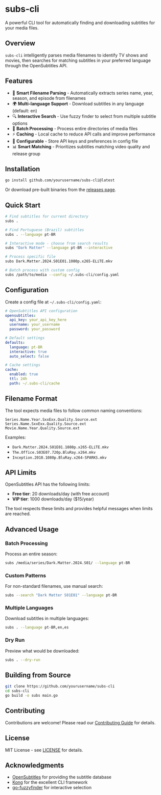 # subs-cli

A powerful CLI tool for automatically finding and downloading subtitles for your media files.

## Overview

`subs-cli` intelligently parses media filenames to identify TV shows and movies, then searches for matching subtitles in your preferred language through the OpenSubtitles API.

## Features

- 🎯 **Smart Filename Parsing** - Automatically extracts series name, year, season, and episode from filenames
- 🌍 **Multi-language Support** - Download subtitles in any language (default: en)
- 🔍 **Interactive Search** - Use fuzzy finder to select from multiple subtitle options
- 📁 **Batch Processing** - Process entire directories of media files
- ⚡ **Caching** - Local cache to reduce API calls and improve performance
- 🔧 **Configurable** - Store API keys and preferences in config file
- 📊 **Smart Matching** - Prioritizes subtitles matching video quality and release group

## Installation

```bash
go install github.com/yourusername/subs-cli@latest
```

Or download pre-built binaries from the [releases page](https://github.com/yourusername/subs-cli/releases).

## Quick Start

```bash
# Find subtitles for current directory
subs .

# Find Portuguese (Brazil) subtitles
subs . --language pt-BR

# Interactive mode - choose from search results
subs "Dark Matter" --language pt-BR --interactive

# Process specific file
subs Dark.Matter.2024.S01E01.1080p.x265-ELiTE.mkv

# Batch process with custom config
subs /path/to/media --config ~/.subs-cli/config.yaml
```

## Configuration

Create a config file at `~/.subs-cli/config.yaml`:

```yaml
# OpenSubtitles API configuration
opensubtitles:
  api_key: your_api_key_here
  username: your_username
  password: your_password

# Default settings
defaults:
  language: pt-BR
  interactive: true
  auto_select: false

# Cache settings
cache:
  enabled: true
  ttl: 24h
  path: ~/.subs-cli/cache
```

## Filename Format

The tool expects media files to follow common naming conventions:

```
Series.Name.Year.SxxExx.Quality.Source.ext
Series.Name.SxxExx.Quality.Source.ext
Movie.Name.Year.Quality.Source.ext
```

Examples:
- `Dark.Matter.2024.S01E01.1080p.x265-ELiTE.mkv`
- `The.Office.S03E07.720p.BluRay.x264.mkv`
- `Inception.2010.1080p.BluRay.x264-SPARKS.mkv`

## API Limits

OpenSubtitles API has the following limits:

- **Free tier**: 20 downloads/day (with free account)
- **VIP tier**: 1000 downloads/day ($15/year)

The tool respects these limits and provides helpful messages when limits are reached.

## Advanced Usage

### Batch Processing

Process an entire season:
```bash
subs /media/series/Dark.Matter.2024.S01/ --language pt-BR
```

### Custom Patterns

For non-standard filenames, use manual search:
```bash
subs --search "Dark Matter S01E01" --language pt-BR
```

### Multiple Languages

Download subtitles in multiple languages:
```bash
subs . --language pt-BR,en,es
```

### Dry Run

Preview what would be downloaded:
```bash
subs . --dry-run
```

## Building from Source

```bash
git clone https://github.com/yourusername/subs-cli
cd subs-cli
go build -o subs main.go
```

## Contributing

Contributions are welcome! Please read our [Contributing Guide](CONTRIBUTING.md) for details.

## License

MIT License - see [LICENSE](LICENSE) for details.

## Acknowledgments

- [OpenSubtitles](https://www.opensubtitles.com) for providing the subtitle database
- [Kong](https://github.com/alecthomas/kong) for the excellent CLI framework
- [go-fuzzyfinder](https://github.com/ktr0731/go-fuzzyfinder) for interactive selection